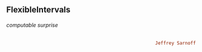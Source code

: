 ## FlexibleIntervals
###### computable surprise
```ruby
                                                       Jeffrey Sarnoff © 2016-Mar-22 » New York
```
